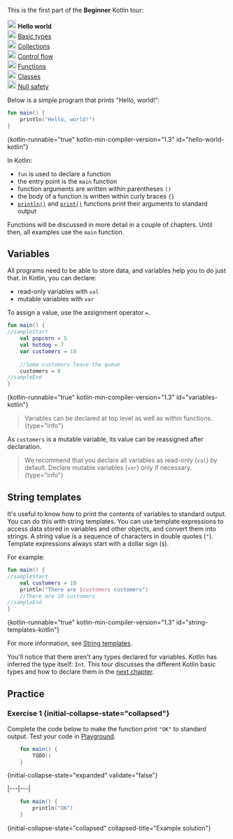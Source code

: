 [//]: # (title: Hello world)

<microformat>
    <p>This is the first part of the <strong>Beginner</strong> Kotlin tour:</p>
    <p><img src="icon-1.svg" width="20" alt="First step" /> <strong>Hello world</strong><br />
        <img src="icon-2-todo.svg" width="20" alt="Second step" /> <a href="kotlin-tour-basic-types.md">Basic types</a><br />
        <img src="icon-3-todo.svg" width="20" alt="Third step" /> <a href="kotlin-tour-collections.md">Collections</a><br />
        <img src="icon-4-todo.svg" width="20" alt="Fourth step" /> <a href="kotlin-tour-control-flow.md">Control flow</a><br />
        <img src="icon-5-todo.svg" width="20" alt="Fifth step" /> <a href="kotlin-tour-functions.md">Functions</a><br />
        <img src="icon-6-todo.svg" width="20" alt="Sixth step" /> <a href="kotlin-tour-classes-part-1.md">Classes</a><br />
        <img src="icon-7-todo.svg" width="20" alt="Final step" /> <a href="kotlin-tour-null-safety.md">Null safety</a></p>
</microformat>

Below is a simple program that prints "Hello, world!":

```kotlin
fun main() {
    println("Hello, world!")
}
```
{kotlin-runnable="true" kotlin-min-compiler-version="1.3" id="hello-world-kotlin"}

In Kotlin:
* `fun` is used to declare a function
* the entry point is the `main` function
* function arguments are written within parentheses `()`
* the body of a function is written within curly braces `{}`
* [`println()`](https://kotlinlang.org/api/latest/jvm/stdlib/kotlin.io/println.html) and [`print()`](https://kotlinlang.org/api/latest/jvm/stdlib/kotlin.io/print.html) functions print their arguments to standard output

Functions will be discussed in more detail in a couple of chapters. Until then, all examples use the `main` function.

## Variables

All programs need to be able to store data, and variables help you to do just that. In Kotlin, you can declare:
* read-only variables with `val`
* mutable variables with `var`

To assign a value, use the assignment operator `=`.

```kotlin
fun main() { 
//sampleStart
    val popcorn = 5
    val hotdog = 7
    var customers = 10
    
    //Some customers leave the queue
    customers = 8
//sampleEnd
}
```
{kotlin-runnable="true" kotlin-min-compiler-version="1.3" id="variables-kotlin"}

> Variables can be declared at top level as well as within functions.
{type="info"}

As `customers` is a mutable variable, its value can be reassigned after declaration.

> We recommend that you declare all variables as read-only (`val`) by default. Declare mutable variables (`var`) only if 
> necessary.
{type="info"}

## String templates

It's useful to know how to print the contents of variables to standard output. You can do this with string templates. 
You can use template expressions to access data stored in variables and other objects, and convert them into strings.
A string value is a sequence of characters in double quotes (`"`). Template expressions always start with a dollar sign (`$`).

For example:

```kotlin
fun main() { 
//sampleStart
    val customers = 10
    println("There are $customers customers")
    //There are 10 customers
//sampleEnd
}
```
{kotlin-runnable="true" kotlin-min-compiler-version="1.3" id="string-templates-kotlin"}

For more information, see [String templates](strings.md).

You'll notice that there aren't any types declared for variables. Kotlin has inferred the type itself: `Int`. This tour
discusses the different Kotlin basic types and how to declare them in the [next chapter](kotlin-tour-basic-types.md).

## Practice

### Exercise 1 {initial-collapse-state="collapsed"}
Complete the code below to make the function print `"OK"` to standard output. Test your code in [Playground](https://play.kotlinlang.org).
```kotlin
    fun main() {
        TODO()
    }
```
{initial-collapse-state="expanded" validate="false"}

|---|---|
```kotlin
    fun main() {
        println("OK")
    }
```
{initial-collapse-state="collapsed" collapsed-title="Example solution"}